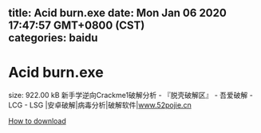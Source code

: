 
title: Acid burn.exe
date: Mon Jan 06 2020 17:47:57 GMT+0800 (CST)    
categories: baidu
---

# Acid burn.exe
size: 922.00 kB
 新手学逆向Crackme1破解分析 - 『脱壳破解区』 - 吾爱破解 - LCG - LSG |安卓破解|病毒分析|破解软件|www.52pojie.cn
 

[How to download](https://bpcam.bemobtrk.com/go/2ceec3aa-1ca2-46d6-b9ff-aaa5c184517c?jno=3732)